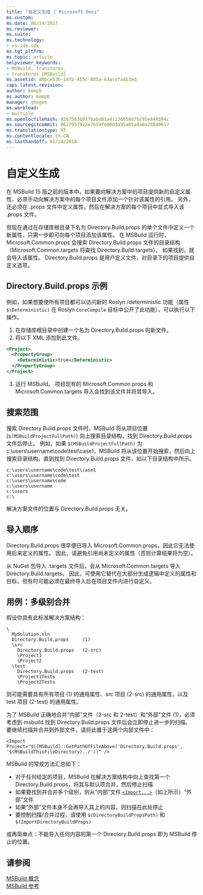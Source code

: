```yaml
---
title: "自定义生成 | Microsoft Docs"
ms.custom: 
ms.date: 06/14/2017
ms.reviewer: 
ms.suite: 
ms.technology:
- vs-ide-sdk
ms.tgt_pltfrm: 
ms.topic: article
helpviewer_keywords:
- MSBuild, transforms
- transforms [MSBuild]
ms.assetid: d0bceb3b-14fb-455c-805a-63acefa4b3ed
caps.latest.revision: 
author: kempb
ms.author: kempb
manager: ghogen
ms.workload:
- multiple
ms.openlocfilehash: 82b7503b937babd81a41136656d75c95e844b94c
ms.sourcegitcommit: 062795f922e7b59fe00d3d95a01a9a8a28840017
ms.translationtype: HT
ms.contentlocale: zh-CN
ms.lasthandoff: 01/24/2018
---
```

# <a name="customize-your-build"></a>自定义生成
在 MSBuild 15 版之前的版本中，如果要向解决方案中的项目提供新的自定义属性，必须手动向解决方案中的每个项目文件添加一个针对该属性的引用。 另外，还必须在 .props 文件中定义属性，然后在解决方案的每个项目中显式导入该 .props 文件。

但现在通过在存储库根目录下名为 Directory.Build.props 的单个文件中定义一个新属性，只需一步即可向每个项目添加该属性。 在 MSBuild 运行时，Microsoft.Common.props 会搜索 Directory.Build.props 文件的目录结构（Microsoft.Common.targets 将查找 Directory.Build.targets）。 如果找到，就会导入该属性。 Directory.Build.props 是用户定义文件，对目录下的项目提供自定义选项。

## <a name="directorybuildprops-example"></a>Directory.Build.props 示例
例如，如果想要使所有项目都可以访问新的 Roslyn /deterministic 功能（属性 `$(Deterministic)` 在 Roslyn `CoreCompile` 目标中公开了此功能），可以执行以下操作。

1. 在存储库根目录中创建一个名为 Directory.Build.props 的新文件。
2. 将以下 XML 添加到此文件。

  ```xml
  <Project>
    <PropertyGroup>
      <Deterministic>true</Deterministic>
    </PropertyGroup>
  </Project>
  ```
3. 运行 MSBuild。 项目现有的 Microsoft.Common.props 和 Microsoft.Common.targets 导入会找到该文件并将其导入。

## <a name="search-scope"></a>搜索范围
搜索 Directory.Build.props 文件时，MSBuild 将从项目位置 (`$(MSBuildProjectFullPath)`) 向上搜索目录结构，找到 Directory.Build.props 文件后停止。 例如，如果 `$(MSBuildProjectFullPath)` 为 c:\users\username\code\test\case1，MSBuild 将从该位置开始搜索，然后向上搜索目录结构，直到找到 Directory.Build.props 文件，如以下目录结构中所示。

```
c:\users\username\code\test\case1
c:\users\username\code\test
c:\users\username\code
c:\users\username
c:\users
c:\
```
解决方案文件的位置与 Directory.Build.props 无关。

## <a name="import-order"></a>导入顺序

Directory.Build.props 很早便已导入 Microsoft.Common.props，因此它无法使用后来定义的属性。 因此，请避免引用尚未定义的属性（否则计算结果将为空）。

从 NuGet 包导入 .targets 文件后，会从 Microsoft.Common.targets 导入 Directory.Build.targets。 因此，可使用它替代在大部分生成逻辑中定义的属性和目标，但有时可能必须在最终导入后在项目文件内进行自定义。

## <a name="use-case-multi-level-merging"></a>用例：多级别合并

假设你具有此标准解决方案结构：

````
\
  MySolution.sln
  Directory.Build.props     (1)
  \src
    Directory.Build.props   (2-src)
    \Project1
    \Project2
  \test
    Directory.Build.props   (2-test)
    \Project1Tests
    \Project2Tests
````

则可能需要具有所有项目 (1) 的通用属性、src 项目 (2-src) 的通用属性，以及 test 项目 (2-test) 的通用属性。

为了 MSBuild 正确地合并“内部”文件（2-src 和 2-test）和“外部”文件 (1)，必须考虑到 msbuild 找到 Directory.Build.props 文件后会立即停止进一步的扫描。 要继续扫描并合并到外部文件，请将此置于这两个内部文件中：

`<Import Project="$([MSBuild]::GetPathOfFileAbove('Directory.Build.props', '$(MSBuildThisFileDirectory)../'))" />`

MSBuild 的常规方法汇总如下：

- 对于任何给定的项目，MSBuild 在解决方案结构中向上查找第一个 Directory.Build.props，将其与默认项合并，然后停止扫描
- 如果要找到并合并多个级别，则从“内部”文件 [`<Import...>`](../msbuild/property-functions.md#msbuild-getpathoffileabove)（如上所示）“外部”文件
- 如果“外部”文件本身不会再导入其上的内容，则扫描在此处停止
- 要控制扫描/合并过程，请使用 `$(DirectoryBuildPropsPath)` 和 `$(ImportDirectoryBuildProps)`

或再简单点：不能导入任何内容的第一个 Directory.Build.props 即为 MSBuild 停止的位置。

## <a name="see-also"></a>请参阅  
 [MSBuild 概念](../msbuild/msbuild-concepts.md)   
 [MSBuild 参考](../msbuild/msbuild-reference.md)   
